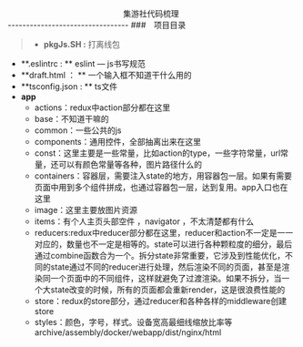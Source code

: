 <center>集游社代码梳理</center>
---------------------------------
###　项目目录

> - **pkgJs.SH :**  打离线包
- **.eslintrc : **  eslint — js书写规范
- **draft.html ： ** 一个输入框不知道干什么用的
- **tsconfig.json : ** ts文件
- **app**
    - actions：redux中action部分都在这里
    - base：不知道干嘛的
    - common：一些公共的js
    - components：通用控件，全部抽离出来在这里
    - const：这里主要是一些常量，比如action的type，一些字符常量，url常量，还可以有颜色常量等各种，图片路径什么的
    - containers：容器层，需要注入state的地方，用容器包一层。如果有需要页面中用到多个组件拼成，也通过容器包一层，达到复用。app入口也在这里
    - image：这里主要放图片资源
    - items：有个人主页头部空件 ，navigator ，不太清楚都有什么
    - reducers:redux中reducer部分都在这里，reducer和action不一定是一一对应的，数量也不一定是相等的。state可以进行各种颗粒度的细分，最后通过combine函数合为一个。拆分state非常重要，它涉及到性能优化，不同的state通过不同的reducer进行处理，然后渲染不同的页面，甚至是渲染同一个页面中的不同组件，这样就避免了过渡渲染。如果不拆分，当一个大state改变的时候，所有的页面都会重新render，这是很浪费性能的
    - store：redux的store部分，通过reducer和各种各样的middleware创建store
    - styles：颜色，字号，样式。设备宽高最细线缩放比率等
archive/assembly/docker/webapp/dist/nginx/html

